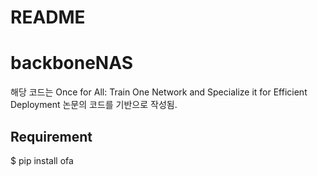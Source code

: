 # README

# backboneNAS 
해당 코드는 Once for All: Train One Network and Specialize it for Efficient Deployment 논문의 코드를 기반으로 작성됨.

## Requirement
$ pip install ofa
